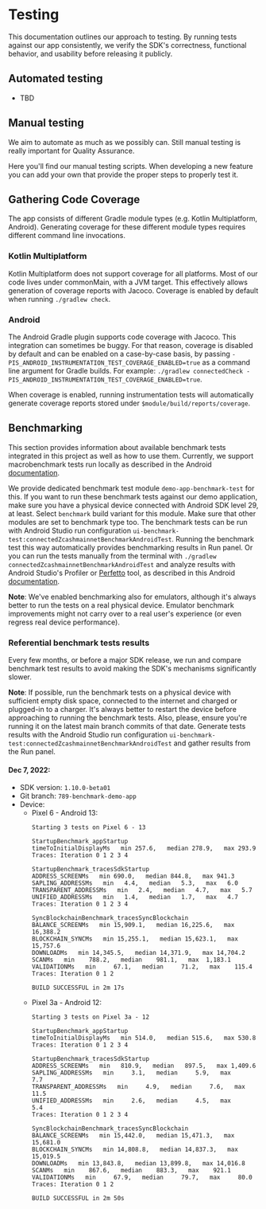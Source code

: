# Testing
This documentation outlines our approach to testing. By running tests against our app consistently, we verify the 
SDK's correctness, functional behavior, and usability before releasing it publicly.

## Automated testing

- TBD
<!-- TODO [#807]: Testing documentation update --> 
<!-- TODO [#807]: https://github.com/zcash/zcash-android-wallet-sdk/issues/807 --> 

## Manual testing

We aim to automate as much as we possibly can. Still manual testing is really important for Quality Assurance.

Here you'll find our manual testing scripts. When developing a new feature you can add your own that provide the proper steps to properly test it.

## Gathering Code Coverage
The app consists of different Gradle module types (e.g. Kotlin Multiplatform, Android).  Generating coverage for these different module types requires different command line invocations.

### Kotlin Multiplatform
Kotlin Multiplatform does not support coverage for all platforms.  Most of our code lives under commonMain, with a JVM target.  This effectively allows generation of coverage reports with Jacoco.  Coverage is enabled by default when running `./gradlew check`.

### Android
The Android Gradle plugin supports code coverage with Jacoco.  This integration can sometimes be buggy.  For that reason, coverage is disabled by default and can be enabled on a case-by-case basis, by passing `-PIS_ANDROID_INSTRUMENTATION_TEST_COVERAGE_ENABLED=true` as a command line argument for Gradle builds.  For example: `./gradlew connectedCheck -PIS_ANDROID_INSTRUMENTATION_TEST_COVERAGE_ENABLED=true`.

When coverage is enabled, running instrumentation tests will automatically generate coverage reports stored under `$module/build/reports/coverage`.

## Benchmarking
This section provides information about available benchmark tests integrated in this project as well as how to use them. Currently, we support macrobenchmark tests run locally as described in the Android [documentation](https://developer.android.com/topic/performance/benchmarking/benchmarking-overview).

We provide dedicated benchmark test module `demo-app-benchmark-test` for this. If you want to run these benchmark
tests against our demo application, make sure you have a physical device connected with Android SDK level 29, at least.
Select `benchmark` build variant for this module. Make sure that other modules are set to benchmark
type too. The benchmark tests can be run with Android Studio run configuration
`ui-benchmark-test:connectedZcashmainnetBenchmarkAndroidTest`. Running the benchmark test this way automatically
provides benchmarking results in Run panel. Or you can run the tests manually from the terminal with `./gradlew connectedZcashmainnetBenchmarkAndroidTest` and analyze results with Android Studio's Profiler or [Perfetto](https://ui.perfetto.dev/) tool, as described in this Android [documentation](https://developer.android.com/topic/performance/benchmarking/macrobenchmark-overview#access-trace).

**Note**: We've enabled benchmarking also for emulators, although it's always better to run the tests on a real physical device. Emulator benchmark improvements might not carry over to a real user's experience (or even regress real device performance).

### Referential benchmark tests results 
Every few months, or before a major SDK release, we run and compare benchmark test results to avoid making the SDK's mechanisms significantly slower.

**Note**: If possible, run the benchmark tests on a physical device with sufficient empty disk space, connected to the
internet and charged or plugged-in to a charger. It's always better to restart the device before approaching to 
running the benchmark tests. Also, please, ensure you're running it on the latest main branch
commits of that date. Generate tests results with the Android Studio run configuration
`ui-benchmark-test:connectedZcashmainnetBenchmarkAndroidTest` and gather results from the Run panel.

#### Dec 7, 2022:

- SDK version: `1.10.0-beta01`
- Git branch: `789-benchmark-demo-app`
- Device: 
  - Pixel 6 - Android 13:
    ```
    Starting 3 tests on Pixel 6 - 13
    
    StartupBenchmark_appStartup
    timeToInitialDisplayMs   min 257.6,   median 278.9,   max 293.9
    Traces: Iteration 0 1 2 3 4
    
    StartupBenchmark_tracesSdkStartup
    ADDRESS_SCREENMs   min 690.0,   median 844.8,   max 941.3
    SAPLING_ADDRESSMs   min   4.4,   median   5.3,   max   6.0
    TRANSPARENT_ADDRESSMs   min   2.4,   median   4.7,   max   5.7
    UNIFIED_ADDRESSMs   min   1.4,   median   1.7,   max   4.7
    Traces: Iteration 0 1 2 3 4
    
    SyncBlockchainBenchmark_tracesSyncBlockchain
    BALANCE_SCREENMs   min 15,909.1,   median 16,225.6,   max 16,388.2
    BLOCKCHAIN_SYNCMs   min 15,255.1,   median 15,623.1,   max 15,757.6
    DOWNLOADMs   min 14,345.5,   median 14,371.9,   max 14,704.2
    SCANMs   min    788.2,   median    981.1,   max  1,183.1
    VALIDATIONMs   min     67.1,   median     71.2,   max    115.4
    Traces: Iteration 0 1 2
    
    BUILD SUCCESSFUL in 2m 17s
    ```
  - Pixel 3a - Android 12:
    ```
    Starting 3 tests on Pixel 3a - 12
    
    StartupBenchmark_appStartup
    timeToInitialDisplayMs   min 514.0,   median 515.6,   max 530.8
    Traces: Iteration 0 1 2 3 4
    
    StartupBenchmark_tracesSdkStartup
    ADDRESS_SCREENMs   min   810.9,   median   897.5,   max 1,409.6
    SAPLING_ADDRESSMs   min     3.1,   median     5.9,   max     7.7
    TRANSPARENT_ADDRESSMs   min     4.9,   median     7.6,   max    11.5
    UNIFIED_ADDRESSMs   min     2.6,   median     4.5,   max     5.4
    Traces: Iteration 0 1 2 3 4
    
    SyncBlockchainBenchmark_tracesSyncBlockchain
    BALANCE_SCREENMs   min 15,442.0,   median 15,471.3,   max 15,681.0
    BLOCKCHAIN_SYNCMs   min 14,808.8,   median 14,837.3,   max 15,019.5
    DOWNLOADMs   min 13,843.8,   median 13,899.8,   max 14,016.8
    SCANMs   min    867.6,   median    883.3,   max    921.1
    VALIDATIONMs   min     67.9,   median     79.7,   max     80.0
    Traces: Iteration 0 1 2
    
    BUILD SUCCESSFUL in 2m 50s
    ```






